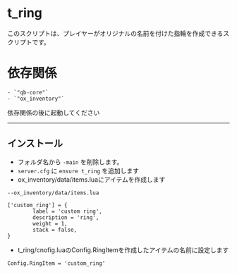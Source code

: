 # t_ring

このスクリプトは、プレイヤーがオリジナルの名前を付けた指輪を作成できるスクリプトです。

# 依存関係
    - `"qb-core"`
    - `"ox_inventory"`
依存関係の後に起動してください

------

## インストール

- フォルダ名から `-main` を削除します。
- `server.cfg` に `ensure t_ring` を追加します
- ox_inventory/data/items.luaにアイテムを作成します

```
--ox_inventory/data/items.lua

['custom_ring'] = {
		label = 'custom ring',
		description = 'ring',
		weight = 1,
		stack = false,
}
```
- t_ring/cnofig.luaのConfig.RingItemを作成したアイテムの名前に設定します
```
Config.RingItem = 'custom_ring'
```
